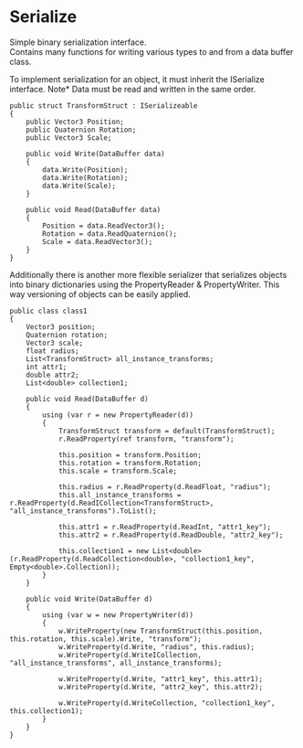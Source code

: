 # Serialize

Simple binary serialization interface.  
Contains many functions for writing various types to and from a data buffer class.  

To implement serialization for an object, it must inherit the ISerialize interface. Note* Data must be read and written in the same order.

```  
public struct TransformStruct : ISerializeable
{
    public Vector3 Position;
    public Quaternion Rotation;
    public Vector3 Scale;
	
    public void Write(DataBuffer data)
    {
        data.Write(Position);
        data.Write(Rotation);
        data.Write(Scale);
    }

    public void Read(DataBuffer data)
    {
        Position = data.ReadVector3();
        Rotation = data.ReadQuaternion();
        Scale = data.ReadVector3();
    }
}  
```  

Additionally there is another more flexible serializer that serializes objects into binary dictionaries using the PropertyReader & PropertyWriter. This way versioning of objects can be easily applied.  

```
public class class1
{
	Vector3 position;
	Quaternion rotation;
	Vector3 scale;
	float radius;
	List<TransformStruct> all_instance_transforms;
	int attr1;
	double attr2;
	List<double> collection1;
	
	public void Read(DataBuffer d)
	{
		using (var r = new PropertyReader(d))
		{
			TransformStruct transform = default(TransformStruct); 
			r.ReadProperty(ref transform, "transform");
			
			this.position = transform.Position;
			this.rotation = transform.Rotation;
			this.scale = transform.Scale;

			this.radius = r.ReadProperty(d.ReadFloat, "radius");
			this.all_instance_transforms = r.ReadProperty(d.ReadICollection<TransformStruct>, "all_instance_transforms").ToList();

			this.attr1 = r.ReadProperty(d.ReadInt, "attr1_key");
			this.attr2 = r.ReadProperty(d.ReadDouble, "attr2_key");

			this.collection1 = new List<double>(r.ReadProperty(d.ReadCollection<double>, "collection1_key", Empty<double>.Collection));
		}
	}

	public void Write(DataBuffer d)
	{
		using (var w = new PropertyWriter(d))
		{
			w.WriteProperty(new TransformStruct(this.position, this.rotation, this.scale).Write, "transform");
			w.WriteProperty(d.Write, "radius", this.radius);
			w.WriteProperty(d.WriteICollection, "all_instance_transforms", all_instance_transforms);
			
			w.WriteProperty(d.Write, "attr1_key", this.attr1);
			w.WriteProperty(d.Write, "attr2_key", this.attr2);
			
			w.WriteProperty(d.WriteCollection, "collection1_key", this.collection1);
		}
	}
}
```


